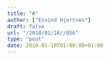 ```yaml
---
title: "#"
author: ["Eivind Hjertnes"]
draft: false
url: "/2018/01/10//956"
type: "post"
date: 2018-01-10T01:00:00+01:00
---
```

